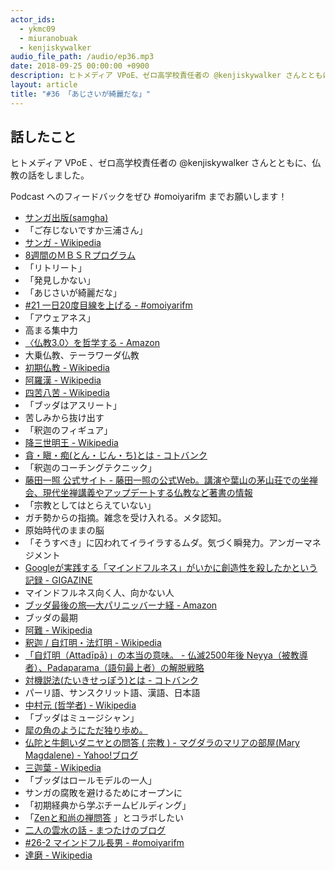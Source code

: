 ```yaml
---
actor_ids:
  - ykmc09
  - miuranobuak
  - kenjiskywalker
audio_file_path: /audio/ep36.mp3
date: 2018-09-25 00:00:00 +0900
description: ヒトメディア VPoE、ゼロ高学校責任者の @kenjiskywalker さんとともに、仏教の話をしました。
layout: article
title: "#36 「あじさいが綺麗だな」"
---
```


## 話したこと
ヒトメディア VPoE 、ゼロ高学校責任者の @kenjiskywalker さんとともに、仏教の話をしました。

Podcast へのフィードバックをぜひ #omoiyarifm までお願いします！

- [サンガ出版(samgha)](https://samgha.co.jp/)
- 「ご存じないですか三浦さん」
- [サンガ - Wikipedia](https://ja.wikipedia.org/wiki/%E3%82%B5%E3%83%B3%E3%82%AC)
- [8週間のＭＢＳＲプログラム](https://www.mbsr-study-group.com/8-mbsr)
- 「リトリート」
- 「発見しかない」
- 「あじさいが綺麗だな」
- [#21 一日20度目線を上げる - #omoiyarifm](https://lean-agile.fm/episode/21)
- 「アウェアネス」
- 高まる集中力
- [〈仏教3.0〉を哲学する - Amazon](https://amzn.to/2QVMr4g)
- 大乗仏教、テーラワーダ仏教
- [初期仏教 - Wikipedia](https://ja.wikipedia.org/wiki/%E5%88%9D%E6%9C%9F%E4%BB%8F%E6%95%99)
- [阿羅漢 - Wikipedia](https://ja.wikipedia.org/wiki/%E9%98%BF%E7%BE%85%E6%BC%A2)
- [四苦八苦 - Wikipedia](https://ja.wikipedia.org/wiki/%E5%9B%9B%E8%8B%A6%E5%85%AB%E8%8B%A6)
- 「ブッダはアスリート」
- 苦しみから抜け出す
- 「釈迦のフィギュア」
- [降三世明王 - Wikipedia](https://ja.wikipedia.org/wiki/%E9%99%8D%E4%B8%89%E4%B8%96%E6%98%8E%E7%8E%8B)
- [貪・瞋・痴(とん・じん・ち)とは - コトバンク](https://kotobank.jp/word/%E8%B2%AA%E3%83%BB%E7%9E%8B%E3%83%BB%E7%97%B4-107119)
- 「釈迦のコーチングテクニック」
- [藤田一照 公式サイト - 藤田一照の公式Web。講演や葉山の茅山荘での坐禅会、現代坐禅講義やアップデートする仏教など著書の情報](http://fujitaissho.info/)
- 「宗教としてはとらえていない」
- ガチ勢からの指摘。雑念を受け入れる。メタ認知。
- 原始時代のままの脳
- 「そうすべき」に囚われてイライラするムダ。気づく瞬発力。アンガーマネジメント
- [Googleが実践する「マインドフルネス」がいかに創造性を殺したかという記録 - GIGAZINE](https://gigazine.net/news/20151031-mindfulness-killed-my-creativity/)
- マインドフルネス向く人、向かない人
- [ブッダ最後の旅―大パリニッバーナ経 - Amazon](https://amzn.to/2QWJPDd)
- ブッダの最期
- [阿難 - Wikipedia](https://ja.wikipedia.org/wiki/%E9%98%BF%E9%9B%A3)
- [釈迦 / 自灯明・法灯明 - Wikipedia](https://ja.wikipedia.org/wiki/%E9%87%88%E8%BF%A6#%E8%87%AA%E7%81%AF%E6%98%8E%E3%83%BB%E6%B3%95%E7%81%AF%E6%98%8E)
- [「自灯明（Attadīpā）」の本当の意味。 - 仏滅2500年後 Neyya（被教導者）、Padaparama（語句最上者）の解脱戦略](http://zhaozhou-zenji.hatenablog.com/entry/2014/05/16/200345)
- [対機説法(たいきせっぽう)とは - コトバンク](https://kotobank.jp/word/%E5%AF%BE%E6%A9%9F%E8%AA%AC%E6%B3%95-90970)
- パーリ語、サンスクリット語、漢語、日本語
- [中村元 (哲学者) - Wikipedia](https://ja.wikipedia.org/wiki/%E4%B8%AD%E6%9D%91%E5%85%83_(%E5%93%B2%E5%AD%A6%E8%80%85))
- 「ブッダはミュージシャン」
- [犀の角のようにただ独り歩め。](http://www.otani.ac.jp/yomu_page/kotoba/nab3mq000004mtbk.html)
- [仏陀と牛飼いダニヤとの問答 ( 宗教 ) - マグダラのマリアの部屋(Mary Magdalene) - Yahoo!ブログ](https://blogs.yahoo.co.jp/magtaranomaria/19720063.html)
- [三迦葉 - Wikipedia](https://ja.wikipedia.org/wiki/%E4%B8%89%E8%BF%A6%E8%91%89)
- 「ブッダはロールモデルの一人」
- サンガの腐敗を避けるためにオープンに
- 「初期経典から学ぶチームビルディング」
- 「[Zenと和尚の禅問答](http://www.sakuradio.com/ZenMonDo.html) 」とコラボしたい
- [二人の雲水の話 - まつたけのブログ](http://matsutake.hatenablog.jp/entry/%E4%BA%8C%E4%BA%BA%E3%81%AE%E9%9B%B2%E6%B0%B4%E3%81%AE%E8%A9%B1)
- [#26-2 マインドフル長男 - #omoiyarifm](https://lean-agile.fm/episode/26-2)
- [達磨 - Wikipedia](https://ja.wikipedia.org/wiki/%E9%81%94%E7%A3%A8)
